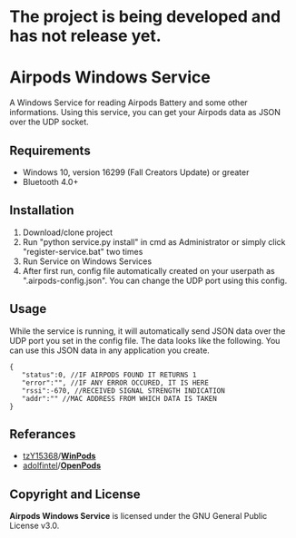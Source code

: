 # The project is being developed and has not release yet.

# Airpods Windows Service

A Windows Service for reading Airpods Battery and some other informations.
Using this service, you can get your Airpods data as JSON over the UDP socket.

## Requirements
- Windows 10, version 16299 (Fall Creators Update) or greater
- Bluetooth 4.0+

## Installation
1. Download/clone project
2. Run "python service.py install" in cmd as Administrator or simply click "register-service.bat" two times
3. Run Service on Windows Services
4. After first run, config file automatically created on your userpath as ".airpods-config.json".
You can change the UDP port using this config.

## Usage
While the service is running, it will automatically send JSON data over the UDP port you set in the config file.
The data looks like the following. You can use this JSON data in any application you create.

```
{
   "status":0, //IF AIRPODS FOUND IT RETURNS 1
   "error":"", //IF ANY ERROR OCCURED, IT IS HERE
   "rssi":-670, //RECEIVED SIGNAL STRENGTH INDICATION
   "addr":"" //MAC ADDRESS FROM WHICH DATA IS TAKEN
}
```

## Referances
- [tzY15368](https://github.com/tzY15368)/**[WinPods](https://github.com/tzY15368/WinPods)**
- [adolfintel](https://github.com/adolfintel)/**[OpenPods](https://github.com/adolfintel/OpenPods)**

## Copyright and License
**Airpods Windows Service** is licensed under the GNU General Public License v3.0.
